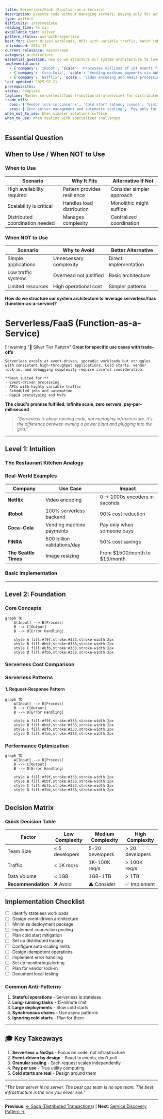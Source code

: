```yaml
---
title: Serverless/FaaS (Function-as-a-Service)
description: Execute code without managing servers, paying only for actual compute time with automatic scaling
type: pattern
difficulty: intermediate
reading_time: 45 min
excellence_tier: silver
pattern_status: use-with-expertise
best_for: Event-driven workloads, APIs with variable traffic, batch jobs, webhooks
introduced: 2014-11
current_relevance: mainstream
category: architecture
essential_question: How do we structure our system architecture to leverage serverless/faas (function-as-a-service)?
implementations:
  - {'company': 'iRobot', 'scale': 'Processes millions of IoT events from Roomba vacuums'}
  - {'company': 'Coca-Cola', 'scale': 'Vending machine payments via AWS Lambda'}
  - {'company': 'Netflix', 'scale': 'Video encoding and media processing pipelines'}
last_updated: 2025-07-21
prerequisites:
status: complete
tagline: Master serverless/faas (function-as-a-service) for distributed systems success
trade_offs:
  cons: ['Vendor lock-in concerns', 'Cold start latency issues', 'Limited execution time and resources']
  pros: ['Zero server management and automatic scaling', 'Pay only for actual execution time', 'Rapid development and deployment']
when_not_to_use: When simpler solutions suffice
when_to_use: When dealing with specialized challenges
---
```



## Essential Question
## When to Use / When NOT to Use

### When to Use

| Scenario | Why It Fits | Alternative If Not |
|----------|-------------|-------------------|
| High availability required | Pattern provides resilience | Consider simpler approach |
| Scalability is critical | Handles load distribution | Monolithic might suffice |
| Distributed coordination needed | Manages complexity | Centralized coordination |

### When NOT to Use

| Scenario | Why to Avoid | Better Alternative |
|----------|--------------|-------------------|
| Simple applications | Unnecessary complexity | Direct implementation |
| Low traffic systems | Overhead not justified | Basic architecture |
| Limited resources | High operational cost | Simpler patterns |
**How do we structure our system architecture to leverage serverless/faas (function-as-a-service)?**


# Serverless/FaaS (Function-as-a-Service)

!!! warning "🥈 Silver Tier Pattern"
    **Great for specific use cases with trade-offs**
    
    Serverless excels at event-driven, sporadic workloads but struggles with consistent high-throughput applications. Cold starts, vendor lock-in, and debugging complexity require careful consideration.
    
    **Best suited for:**
    - Event-driven processing
    - APIs with highly variable traffic
    - Scheduled jobs and automation
    - Rapid prototyping and MVPs

**The cloud's promise fulfilled: infinite scale, zero servers, pay-per-millisecond**

> *"Serverless is about running code, not managing infrastructure. It's the difference between owning a power plant and plugging into the grid."*

---

## Level 1: Intuition

### The Restaurant Kitchen Analogy

### Real-World Examples

| Company | Use Case | Impact |
|---------|----------|---------|
| **Netflix** | Video encoding | 0 → 1000s encoders in seconds |
| **iRobot** | 100% serverless backend | 90% cost reduction |
| **Coca-Cola** | Vending machine payments | Pay only when someone buys |
| **FINRA** | 500 billion validations/day | 50% cost savings |
| **The Seattle Times** | Image resizing | From $1500/month to $15/month |


### Basic Implementation



---

## Level 2: Foundation

### Core Concepts

```mermaid
graph TD
    A[Input] --> B[Process]
    B --> C[Output]
    B --> D[Error Handling]
    
    style A fill:#f9f,stroke:#333,stroke-width:2px
    style B fill:#bbf,stroke:#333,stroke-width:2px
    style C fill:#bfb,stroke:#333,stroke-width:2px
    style D fill:#fbb,stroke:#333,stroke-width:2px
```



### Serverless Cost Comparison

### Serverless Patterns

#### 1. Request-Response Pattern

```mermaid
graph TD
    A[Input] --> B[Process]
    B --> C[Output]
    B --> D[Error Handling]
    
    style A fill:#f9f,stroke:#333,stroke-width:2px
    style B fill:#bbf,stroke:#333,stroke-width:2px
    style C fill:#bfb,stroke:#333,stroke-width:2px
    style D fill:#fbb,stroke:#333,stroke-width:2px
```



### Performance Optimization

```mermaid
graph TD
    A[Input] --> B[Process]
    B --> C[Output]
    B --> D[Error Handling]
    
    style A fill:#f9f,stroke:#333,stroke-width:2px
    style B fill:#bbf,stroke:#333,stroke-width:2px
    style C fill:#bfb,stroke:#333,stroke-width:2px
    style D fill:#fbb,stroke:#333,stroke-width:2px
```



#
## Decision Matrix

### Quick Decision Table

| Factor | Low Complexity | Medium Complexity | High Complexity |
|--------|----------------|-------------------|-----------------|
| Team Size | < 5 developers | 5-20 developers | > 20 developers |
| Traffic | < 1K req/s | 1K-100K req/s | > 100K req/s |
| Data Volume | < 1GB | 1GB-1TB | > 1TB |
| **Recommendation** | ❌ Avoid | ⚠️ Consider | ✅ Implement |

## Implementation Checklist

- [ ] Identify stateless workloads
- [ ] Design event-driven architecture  
- [ ] Minimize deployment package
- [ ] Implement connection pooling
- [ ] Plan cold start mitigation
- [ ] Set up distributed tracing
- [ ] Configure auto-scaling limits
- [ ] Design idempotent operations
- [ ] Implement error handling
- [ ] Set up monitoring/alerting
- [ ] Plan for vendor lock-in
- [ ] Document local testing

### Common Anti-Patterns

1. **Stateful operations** - Serverless is stateless
2. **Long-running tasks** - 15-minute limit
3. **Large deployments** - Slow cold starts
4. **Synchronous chains** - Use async patterns
5. **Ignoring cold starts** - Plan for them

---

## 🎓 Key Takeaways

1. **Serverless = NoOps** - Focus on code, not infrastructure
2. **Event-driven by design** - React to events, don't poll
3. **Granular scaling** - Each request scales independently
4. **Pay per use** - True utility computing
5. **Cold starts are real** - Design around them

---

*"The best server is no server. The best ops team is no ops team. The best infrastructure is the one you never see."*

---

**Previous**: [← Saga (Distributed Transactions)](../../pattern-library/data-management/saga.md) | **Next**: [Service Discovery Pattern →](../../pattern-library/communication/service-discovery.md)

